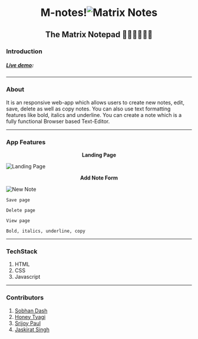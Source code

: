 # <h1 align="center"> M-notes!![Matrix Notes](https://github.com/SobhanDash/Team-B/blob/1f2718f6e8a33e612134d7f813d0ae3fd3155fe4/assets/favicon-32x32.png)</h1>

## <h2 align="center">The Matrix Notepad 👩🏻‍💻👨🏻‍💻 </h2>

### Introduction

##### [Live demo]():

---

### About

It is an responsive web-app which allows users to create new notes, edit, save, delete as well as copy notes. You can also use text formatting features like bold, italics and underline. You can create a note which is a fully functional Browser based Text-Editor.

---

### App Features

<p align="center"><strong>Landing Page</strong></p>

![Landing Page](https://github.com/SobhanDash/Team-B/blob/main/assets/landingpage.png?raw=true)

<p align="center"><strong>Add Note Form</strong></p>

![New Note](https://github.com/SobhanDash/Team-B/blob/main/assets/newnote.png?raw=true)

    Save page

    Delete page

    View page

    Bold, italics, underline, copy

---

### TechStack

1.  HTML
2.  CSS
3.  Javascript

---

### Contributors

1. [Sobhan Dash](https://github.com/SobhanDash)
2. [Honey Tyagi](https://github.com/HoneyTyagii)
3. [Srijoy Paul](https://github.com/srijoy-paul)
4. [Jaskirat Singh](https://github.com/JASKIRAT11011)
